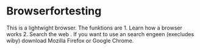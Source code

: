 # Browserfortesting
This is a lightwight browser. 
The funktions are 1. Learn how a browser works 2. Search the web . If you want to use an search engeen (execludes wiby) download Mozilla Firefox or Google Chrome. 
